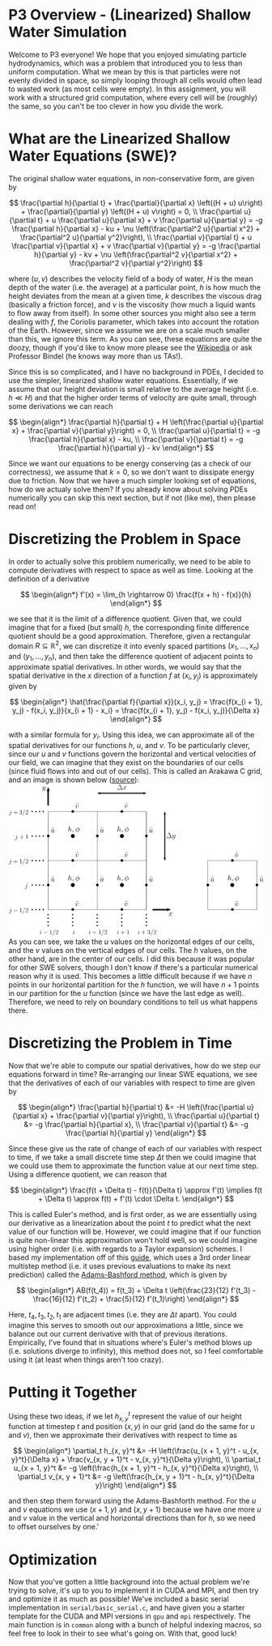 # P3 Overview - (Linearized) Shallow Water Simulation

Welcome to P3 everyone! We hope that you enjoyed simulating particle hydrodynamics, which was a problem that introduced you to less than uniform computation. What we mean by this is that particles were not evenly divided in space, so simply looping through all cells would often lead to wasted work (as most cells were empty). In this assignment, you will work with a structured grid computation, where every cell will be (roughly) the same, so you can't be too clever in how you divide the work.

# What are the Linearized Shallow Water Equations (SWE)?

The original shallow water equations, in non-conservative form, are given by

$$
\frac{\partial h}{\partial t} + \frac{\partial}{\partial x} \left((H + u) u\right) + \frac{\partial}{\partial y} \left((H + u) v\right) = 0, \\
\frac{\partial u}{\partial t} + u \frac{\partial u}{\partial x} + v \frac{\partial u}{\partial y} = -g \frac{\partial h}{\partial x} - ku + \nu \left(\frac{\partial^2 u}{\partial x^2} + \frac{\partial^2 u}{\partial y^2}\right), \\
\frac{\partial v}{\partial t} + u \frac{\partial v}{\partial x} + v \frac{\partial v}{\partial y} = -g \frac{\partial h}{\partial y} - kv + \nu \left(\frac{\partial^2 v}{\partial x^2} + \frac{\partial^2 v}{\partial y^2}\right)
$$

where $(u, v)$ describes the velocity field of a body of water, $H$ is the mean depth of the water (i.e. the average) at a particular point, $h$ is how much the height deviates from the mean at a given time, $k$ describes the viscous drag (basically a friction force), and $\nu$ is the viscosity (how much a liquid wants to flow away from itself). In some other sources you might also see a term dealing with $f$, the Coriolis parameter, which takes into account the rotation of the Earth. However, since we assume we are on a scale much smaller than this, we ignore this term. As you can see, these equations are quite the doozy, though if you'd like to know more please see the [Wikipedia](https://en.wikipedia.org/wiki/Shallow_water_equations) or ask Professor Bindel (he knows way more than us TAs!).

Since this is so complicated, and I have no background in PDEs, I decided to use the simpler, linearized shallow water equations. Essentially, if we assume that our height deviation is small relative to the average height (i.e. $h \ll H$) and that the higher order terms of velocity are quite small, through some derivations we can reach

$$
\begin{align*}
\frac{\partial h}{\partial t} + H \left(\frac{\partial u}{\partial x} + \frac{\partial v}{\partial y}\right) = 0, \\
\frac{\partial u}{\partial t} = -g \frac{\partial h}{\partial x} - ku, \\
\frac{\partial v}{\partial t} = -g \frac{\partial h}{\partial y} - kv
\end{align*}
$$

Since we want our equations to be energy conserving (as a check of our correctness), we assume that $k = 0$, so we don't want to dissipate energy due to friction. Now that we have a much simpler looking set of equations, how do we actualy solve them? If you already know about solving PDEs numerically you can skip this next section, but if not (like me), then please read on!

# Discretizing the Problem in Space

In order to actually solve this problem numerically, we need to be able to compute derivatives with respect to space as well as time. Looking at the definition of a derivative

$$
\begin{align*}
f'(x) = \lim_{h \rightarrow 0} \frac{f(x + h) - f(x)}{h}
\end{align*}
$$

we see that it is the limit of a difference quotient. Given that, we could imagine that for a fixed (but small) $h$, the corresponding finite difference quotient should be a good approximation. Therefore, given a rectangular domain $R \subseteq \mathbb{R}^2$, we can discretize it into evenly spaced partitions $(x_1, \dots, x_n)$ and $(y_1, \dots, y_n)$, and then take the difference quotient of adjacent points to approximate spatial derivatives. In other words, we would say that the spatial derivative in the $x$ direction of a function $f$ at $(x_i, y_j)$ is approximately given by

$$
\begin{align*}
\hat{\frac{\partial f}{\partial x}}(x_i, y_j) = \frac{f(x_{i + 1}, y_j) - f(x_i, y_j)}{x_{i + 1} - x_i} = \frac{f(x_{i + 1}, y_j) - f(x_i, y_j)}{\Delta x}
\end{align*}
$$

with a similar formula for $y_i$. Using this idea, we can approximate all of the spatial derivatives for our functions $h$, $u$, and $v$. To be particularly clever, since our $u$ and $v$ functions govern the horizontal and vertical velocities of our field, we can imagine that they exist on the boundaries of our cells (since fluid flows into and out of our cells). This is called an Arakawa C grid, and an image is shown below ([source](https://www.researchgate.net/figure/The-Arakawa-C-grid-layout-of-the-variables-in-our-numerical-scheme-The-domain-is-divided_fig4_267118062)):
![Arakawa C Grid](image.png)
As you can see, we take the $u$ values on the horizontal edges of our cells, and the $v$ values on the vertical edges of our cells. The $h$ values, on the other hand, are in the center of our cells. I did this because it was popular for other SWE solvers, though I don't know if there's a particular numerical reason why it is used. This becomes a little difficult because if we have $n$ points in our horizontal partition for the $h$ function, we will have $n + 1$ points in our partition for the $u$ function (since we have the last edge as well). Therefore, we need to rely on boundary conditions to tell us what happens there.

# Discretizing the Problem in Time

Now that we're able to compute our spatial derivatives, how do we step our equations forward in time? Re-arranging our linear SWE equations, we see that the derivatives of each of our variables with respect to time are given by

$$
\begin{align*}
\frac{\partial h}{\partial t} &= -H \left(\frac{\partial u}{\partial x} + \frac{\partial v}{\partial y}\right), \\
\frac{\partial u}{\partial t} &= -g \frac{\partial h}{\partial x}, \\
\frac{\partial v}{\partial t} &= -g \frac{\partial h}{\partial y}
\end{align*}
$$

Since these give us the rate of change of each of our variables with respect to time, if we take a small discrete time step $\Delta t$ then we could imagine that we could use them to approximate the function value at our next time step. Using a difference quotient, we can reason that

$$
\begin{align*}
\frac{f(t + \Delta t) - f(t)}{\Delta t} \approx f'(t) \implies f(t + \Delta t) \approx f(t) + f'(t) \cdot \Delta t.
\end{align*}
$$

This is called Euler's method, and is first order, as we are essentially using our derivative as a linearization about the point $t$ to predict what the next value of our function will be. However, we could imagine that if our function is quite non-linear this approximation won't hold well, so we could imagine using higher order (i.e. with regards to a Taylor expansion) schemes. I based my implementation off of this [guide](https://empslocal.ex.ac.uk/people/staff/gv219/codes/shallowwater.pdf), which uses a 3rd order linear multistep method (i.e. it uses previous evaluations to make its next prediction) called the [Adams-Bashford method](https://en.wikipedia.org/wiki/Linear_multistep_method#Adams%E2%80%93Bashforth_methods), which is given by

$$
\begin{align*}
AB(f(t_4)) = f(t_3) + \Delta t \left(\frac{23}{12} f'(t_3) - \frac{16}{12} f'(t_2) + \frac{5}{12} f'(t_1)\right)
\end{align*}
$$

Here, $t_4, t_3, t_2, t_1$ are adjacent times (i.e. they are $\Delta t$ apart). You could imagine this serves to smooth out our approximations a little, since we balance out our current derivative with that of previous iterations. Empirically, I've found that in situations where's Euler's method blows up (i.e. solutions diverge to infinity), this method does not, so I feel comfortable using it (at least when things aren't too crazy).

# Putting it Together

Using these two ideas, if we let $h_{x,y}^t$ represent the value of our height function at timestep $t$ and position $(x, y)$ in our grid (and do the same for $u$ and $v$), then we approximate their derivatives with respect to time as

$$
\begin{align*}
\partial_t h_{x, y}^t &= -H \left(\frac{u_{x + 1, y}^t - u_{x, y}^t}{\Delta x} + \frac{v_{x, y + 1}^t - v_{x, y}^t}{\Delta y}\right), \\
\partial_t u_{x + 1, y}^t &= -g \left(\frac{h_{x + 1, y}^t - h_{x, y}^t}{\Delta x}\right), \\
\partial_t v_{x, y + 1}^t &= -g \left(\frac{h_{x, y + 1}^t - h_{x, y}^t}{\Delta y}\right)
\end{align*}
$$

and then step them forward using the Adams-Bashforth method. For the $u$ and $v$ equations we use $(x + 1, y)$ and $(x, y + 1)$ because we have one more $u$ and $v$ value in the vertical and horizontal directions than for $h$, so we need to offset ourselves by one.'

# Optimization

Now that you've gotten a little background into the actual problem we're trying to solve, it's up to you to implement it in CUDA and MPI, and then try and optimize it as much as possible! We've included a basic serial implementation in `serial/basic_serial.c`, and have given you a starter template for the CUDA and MPI versions in `gpu` and `mpi` respectively. The main function is in `common` along with a bunch of helpful indexing macros, so feel free to look in their to see what's going on. With that, good luck!